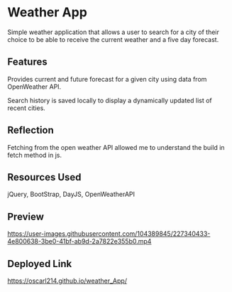 # Weather App

Simple weather application that allows a user to search for a city of their choice to be able to receive the current weather and a five day forecast. 

## Features

Provides current and future forecast for a given city using data from OpenWeather API. 

Search history is saved locally to display a dynamically updated list of recent cities.

## Reflection

Fetching from the open weather API allowed me to understand the build in fetch method in js. 

## Resources Used

jQuery,
BootStrap, DayJS, OpenWeatherAPI

## Preview



https://user-images.githubusercontent.com/104389845/227340433-4e800638-3be0-41bf-ab9d-2a7822e355b0.mp4



## Deployed Link

https://oscarl214.github.io/weather_App/
